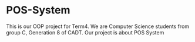 # POS-System
This is our OOP project for Term4. We are Computer Science students from group C, Generation 8 of CADT. Our project is about POS System
